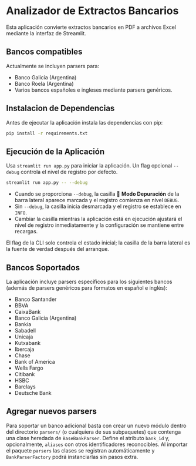# Analizador de Extractos Bancarios

Esta aplicación convierte extractos bancarios en PDF a archivos Excel mediante la interfaz de Streamlit.

## Bancos compatibles

Actualmente se incluyen parsers para:
- Banco Galicia (Argentina)
- Banco Roela (Argentina)
- Varios bancos españoles e ingleses mediante parsers genéricos.

## Instalacion de Dependencias

Antes de ejecutar la aplicación instala las dependencias con pip:

```bash
pip install -r requirements.txt
```

## Ejecución de la Aplicación

Usa `streamlit run app.py` para iniciar la aplicación. Un flag opcional `--debug` controla el nivel de registro por defecto.

```bash
streamlit run app.py -- --debug
```

- Cuando se proporciona `--debug`, la casilla 🐞 **Modo Depuración** de la barra lateral aparece marcada y el registro comienza en nivel `DEBUG`.
- Sin `--debug`, la casilla inicia desmarcada y el registro se establece en `INFO`.
- Cambiar la casilla mientras la aplicación está en ejecución ajustará el nivel de registro inmediatamente y la configuración se mantiene entre recargas.

El flag de la CLI solo controla el estado inicial; la casilla de la barra lateral es la fuente de verdad después del arranque.

## Bancos Soportados

La aplicación incluye parsers específicos para los siguientes bancos (además de parsers genéricos para formatos en español e inglés):

- Banco Santander
- BBVA
- CaixaBank
- Banco Galicia (Argentina)
- Bankia
- Sabadell
- Unicaja
- Kutxabank
- Ibercaja
- Chase
- Bank of America
- Wells Fargo
- Citibank
- HSBC
- Barclays
- Deutsche Bank

## Agregar nuevos parsers

Para soportar un banco adicional basta con crear un nuevo módulo dentro del
directorio `parsers/` (o cualquiera de sus subpaquetes) que contenga una clase
heredada de `BaseBankParser`. Define el atributo `bank_id` y, opcionalmente,
`aliases` con otros identificadores reconocibles. Al importar el paquete
`parsers` las clases se registran automáticamente y `BankParserFactory` podrá
instanciarlas sin pasos extra.
